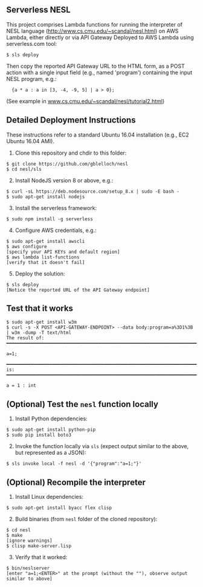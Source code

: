 ## Serverless NESL
This project comprises Lambda functions for running the interpreter of NESL language 
(http://www.cs.cmu.edu/~scandal/nesl.html) on AWS Lambda, either directly or via API Gateway
Deployed to AWS Lambda using serverless.com tool:
```
$ sls deploy
```  
Then copy the reported API Gateway URL to the HTML form, as a POST action
with a single input field (e.g., named 'program') containing the input NESL program, e.g.:
```
  {a * a : a in [3, -4, -9, 5] | a > 0};
```
(See example in www.cs.cmu.edu/~scandal/nesl/tutorial2.html)

## Detailed Deployment Instructions
These instructions refer to a standard Ubuntu 16.04 installation (e.g., EC2 Ubuntu 16.04 AMI).

1. Clone this repository and chdir to this folder:
```
$ git clone https://github.com/gblelloch/nesl
$ cd nesl/sls
```
2. Install NodeJS version 8 or above, e.g.:
```
$ curl -sL https://deb.nodesource.com/setup_8.x | sudo -E bash -
$ sudo apt-get install nodejs
```
3. Install the serverless framework:
```
$ sudo npm install -g serverless
```
4. Configure AWS credentials, e.g.:
```
$ sudo apt-get install awscli
$ aws configure
[specify your API KEYs and default region]
$ aws lambda list-functions
[verify that it doesn't fail]
```
5. Deploy the solution:
```
$ sls deploy
[Notice the reported URL of the API Gateway endpoint] 
```

## Test that it works
```
$ sudo apt-get install w3m
$ curl -s -X POST <API-GATEWAY-ENDPOINT> --data body:program=a%3D1%3B | w3m -dump -T text/html
The result of:
━━━━━━━━━━━━━━━━━━━━━━━━━━━━━━━━━━━━━━━━━━━━━━━━━━━━━━━━━━━━━━━━━━━━━━━━━━━━━━━

a=1;

━━━━━━━━━━━━━━━━━━━━━━━━━━━━━━━━━━━━━━━━━━━━━━━━━━━━━━━━━━━━━━━━━━━━━━━━━━━━━━━
is:
━━━━━━━━━━━━━━━━━━━━━━━━━━━━━━━━━━━━━━━━━━━━━━━━━━━━━━━━━━━━━━━━━━━━━━━━━━━━━━━

a = 1 : int
```

## (Optional) Test the `nesl` function locally
1. Install Python dependencies:
```
$ sudo apt-get install python-pip
$ sudo pip install boto3
```
2. Invoke the function locally via `sls` (expect output similar to the above, but represented as a JSON):
```
$ sls invoke local -f nesl -d '{"program":"a=1;"}'
```

## (Optional) Recompile the interpreter
1. Install Linux dependencies:
```
$ sudo apt-get install byacc flex clisp
```
2. Build binaries (from `nesl` folder of the cloned repository):
```
$ cd nesl
$ make
[ignore warnings]
$ clisp make-server.lisp
```
3. Verify that it worked:
```
$ bin/neslserver
[enter "a=1;<ENTER>" at the prompt (without the ""), observe output similar to above]
```

